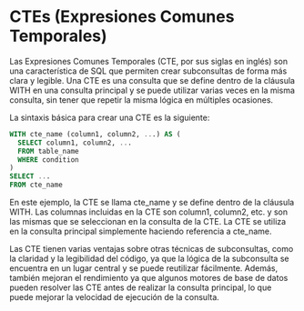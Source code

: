 
# CTEs (Expresiones Comunes Temporales)
Las Expresiones Comunes Temporales (CTE, por sus siglas en inglés) son una característica de SQL que permiten crear subconsultas de forma más clara y legible. Una CTE es una consulta que se define dentro de la cláusula WITH en una consulta principal y se puede utilizar varias veces en la misma consulta, sin tener que repetir la misma lógica en múltiples ocasiones.

La sintaxis básica para crear una CTE es la siguiente:

```sql
WITH cte_name (column1, column2, ...) AS (
  SELECT column1, column2, ...
  FROM table_name
  WHERE condition
)
SELECT ...
FROM cte_name
```
En este ejemplo, la CTE se llama cte_name y se define dentro de la cláusula WITH. Las columnas incluidas en la CTE son column1, column2, etc. y son las mismas que se seleccionan en la consulta de la CTE. La CTE se utiliza en la consulta principal simplemente haciendo referencia a cte_name.

Las CTE tienen varias ventajas sobre otras técnicas de subconsultas, como la claridad y la legibilidad del código, ya que la lógica de la subconsulta se encuentra en un lugar central y se puede reutilizar fácilmente. Además, también mejoran el rendimiento ya que algunos motores de base de datos pueden resolver las CTE antes de realizar la consulta principal, lo que puede mejorar la velocidad de ejecución de la consulta.
